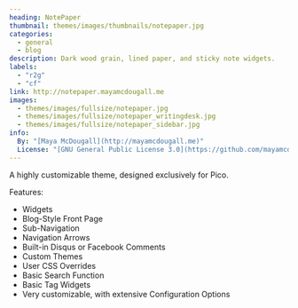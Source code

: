 ```yaml
---
heading: NotePaper
thumbnail: themes/images/thumbnails/notepaper.jpg
categories:
  - general
  - blog
description: Dark wood grain, lined paper, and sticky note widgets.
labels:
  - "r2g"
  - "cf"
link: http://notepaper.mayamcdougall.me
images:
  - themes/images/fullsize/notepaper.jpg
  - themes/images/fullsize/notepaper_writingdesk.jpg
  - themes/images/fullsize/notepaper_sidebar.jpg
info:
  By: "[Maya McDougall](http://mayamcdougall.me)"
  License: "[GNU General Public License 3.0](https://github.com/mayamcdougall/NotePaper/blob/master/LICENSE.md)"
---
```


A highly customizable theme, designed exclusively for Pico.

Features:

* Widgets
* Blog-Style Front Page
* Sub-Navigation
* Navigation Arrows
* Built-in Disqus or Facebook Comments
* Custom Themes
* User CSS Overrides
* Basic Search Function
* Basic Tag Widgets
* Very customizable, with extensive Configuration Options
